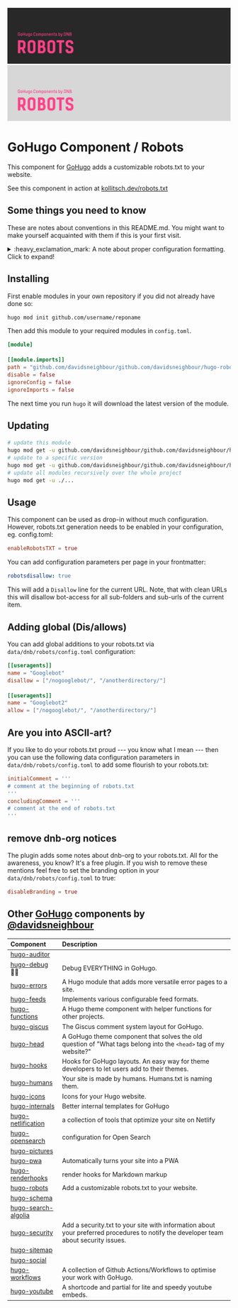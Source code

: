<!--- CARD BEGIN --->

![DNB-Hugo/HEAD](.github/github-card-dark.png#gh-dark-mode-only)
![DNB-Hugo/HEAD](.github/github-card-light.png#gh-light-mode-only)

<!--- CARD END --->

# GoHugo Component / Robots

This component for [GoHugo](https://gohugo.io/) adds a customizable robots.txt to your website.

See this component in action at [kollitsch.dev/robots.txt](https://kollitsch.dev/robots.txt)

<!--- THINGSTOKNOW BEGIN --->
## Some things you need to know

These are notes about conventions in this README.md. You might want to make yourself acquainted with them if this is your first visit.

<details>

<summary>:heavy_exclamation_mark: A note about proper configuration formatting. Click to expand!</summary>

The following documentation will refer to all configuration parameters in TOML format and with the assumption of a configuration file for your project at `/config.toml`. There are various formats of configurations (TOML/YAML/JSON) and multiple locations your configuration can reside (config file or config directory). Note that in the case of a config directory the section headers of all samples need to have the respective section title removed. So `[params.dnb.something]` will become `[dnb.something]` if the configuration is done in the file `/config/$CONFIGNAME/params.toml`.

</details>
<!--- THINGSTOKNOW END --->

<!--- INSTALLUPDATE BEGIN --->
## Installing

First enable modules in your own repository if you did not already have done so:

```bash
hugo mod init github.com/username/reponame
```

Then add this module to your required modules in `config.toml`.

```toml
[module]

[[module.imports]]
path = "github.com/davidsneighbour/github.com/davidsneighbour/hugo-robots"
disable = false
ignoreConfig = false
ignoreImports = false

```

The next time you run `hugo` it will download the latest version of the module.

## Updating

```bash
# update this module
hugo mod get -u github.com/davidsneighbour/github.com/davidsneighbour/hugo-robots
# update to a specific version
hugo mod get -u github.com/davidsneighbour/github.com/davidsneighbour/hugo-robots@v1.0.0
# update all modules recursively over the whole project
hugo mod get -u ./...
```
<!--- INSTALLUPDATE END --->

## Usage

This component can be used as drop-in without much configuration. However, robots.txt generation needs to be enabled in your configuration, eg. config.toml:

```toml
enableRobotsTXT = true
```

You can add configuration parameters per page in your frontmatter:

```yaml
robotsdisallow: true
```

This will add a `Disallow` line for the current URL. Note, that with clean URLs this will disallow bot-access for all sub-folders and sub-urls of the current item.

## Adding global (Dis/allows)

You can add global additions to your robots.txt via `data/dnb/robots/config.toml` configuration:

```toml
[[useragents]]
name = "Googlebot"
disallow = ["/nogooglebot/", "/anotherdirectory/"]

[[useragents]]
name = "Googlebot2"
allow = ["/nogooglebot/", "/anotherdirectory/"]
```

## Are you into ASCII-art?

If you like to do your robots.txt proud --- you know what I mean --- then you can use the following data configuration parameters in `data/dnb/robots/config.toml` to add some flourish to your robots.txt:

```toml
initialComment = '''
# comment at the beginning of robots.txt
'''
concludingComment = '''
# comment at the end of robots.txt
'''
```

## remove dnb-org notices

The plugin adds some notes about dnb-org to your robots.txt. All for the awareness, you know? It's a free plugin. If you wish to remove these mentions feel free to set the branding option in your `data/dnb/robots/config.toml` to true:

```toml
disableBranding = true
```

<!--- COMPONENTS BEGIN --->

## Other [GoHugo](https://gohugo.io/) components by [@davidsneighbour](https://github.com/davidsneighbour/)

<!-- prettier-ignore -->
| Component                                                                     | Description                                                                                                                          |
| :---------------------------------------------------------------------------- | :----------------------------------------------------------------------------------------------------------------------------------- |
| [hugo-auditor](https://github.com/davidsneighbour/hugo-auditor)               |                                                                                                                                      |
| [hugo-debug](https://github.com/davidsneighbour/hugo-debug) :mage_man:        | Debug EVERYTHING in GoHugo.                                                                                                          |
| [hugo-errors](https://github.com/davidsneighbour/hugo-errors)                 | A Hugo module that adds more versatile error pages to a site.                                                                        |
| [hugo-feeds](https://github.com/davidsneighbour/hugo-feeds)                   | Implements various configurable feed formats.                                                                                        |
| [hugo-functions](https://github.com/davidsneighbour/hugo-functions)           | A Hugo theme component with helper functions for other projects.                                                                     |
| [hugo-giscus](https://github.com/davidsneighbour/hugo-giscus)                 | The Giscus comment system layout for GoHugo.                                                                                         |
| [hugo-head](https://github.com/davidsneighbour/hugo-head)                     | A GoHugo theme component that solves the old question of "What tags belong into the `<head>` tag of my website?"                     |
| [hugo-hooks](https://github.com/davidsneighbour/hugo-hooks)                   | Hooks for GoHugo layouts. An easy way for theme developers to let users add to their themes.                                         |
| [hugo-humans](https://github.com/davidsneighbour/hugo-humans)                 | Your site is made by humans. Humans.txt is naming them.                                                                              |
| [hugo-icons](https://github.com/davidsneighbour/hugo-icons)                   | Icons for your Hugo website.                                                                                                         |
| [hugo-internals](https://github.com/davidsneighbour/hugo-internals)           | Better internal templates for GoHugo                                                                                                 |
| [hugo-netlification](https://github.com/davidsneighbour/hugo-netlification)   | a collection of tools that optimize your site on Netlify                                                                             |
| [hugo-opensearch](https://github.com/davidsneighbour/hugo-opensearch)         | configuration for Open Search                                                                                                        |
| [hugo-pictures](https://github.com/davidsneighbour/hugo-pictures)             |                                                                                                                                      |
| [hugo-pwa](https://github.com/davidsneighbour/hugo-pwa)                       | Automatically turns your site into a PWA                                                                                             |
| [hugo-renderhooks](https://github.com/davidsneighbour/hugo-renderhooks)       | render hooks for Markdown markup                                                                                                     |
| [hugo-robots](https://github.com/davidsneighbour/hugo-robots)                 | Add a customizable robots.txt to your website.                                                                                       |
| [hugo-schema](https://github.com/davidsneighbour/hugo-schema)                 |                                                                                                                                      |
| [hugo-search-algolia](https://github.com/davidsneighbour/hugo-search-algolia) |                                                                                                                                      |
| [hugo-security](https://github.com/davidsneighbour/hugo-security)             | Add a security.txt to your site with information about your preferred procedures to notify the developer team about security issues. |
| [hugo-sitemap](https://github.com/davidsneighbour/hugo-sitemap)               |                                                                                                                                      |
| [hugo-social](https://github.com/davidsneighbour/hugo-social)                 |                                                                                                                                      |
| [hugo-workflows](https://github.com/davidsneighbour/hugo-workflows)           | A collection of Github Actions/Workflows to optimise your work with GoHugo.                                                          |
| [hugo-youtube](https://github.com/davidsneighbour/hugo-youtube)               | A shortcode and partial for lite and speedy youtube embeds.                                                                          |

<!--lint disable no-missing-blank-lines -->
<!--- COMPONENTS END --->
